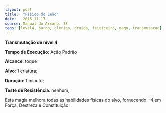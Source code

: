 ```yaml
---
layout: post
title:  "Físico do Leão"
date:   2016-11-17
source: Manual do Arcano. 78
tags: [level4, bardo, clerigo, druida, feiticeiro, mago, transmutacao]
---
```


**Transmutação de nível 4**

**Tempo de Execução**: Ação Padrão

**Alcance**: toque

**Alvo**: 1 criatura;

**Duração**: 1 minuto;

**Teste de Resistência**: nenhum;

Esta magia melhora todas as habilidades físicas do alvo, fornecendo +4 
em Força, Destreza e Constituição.